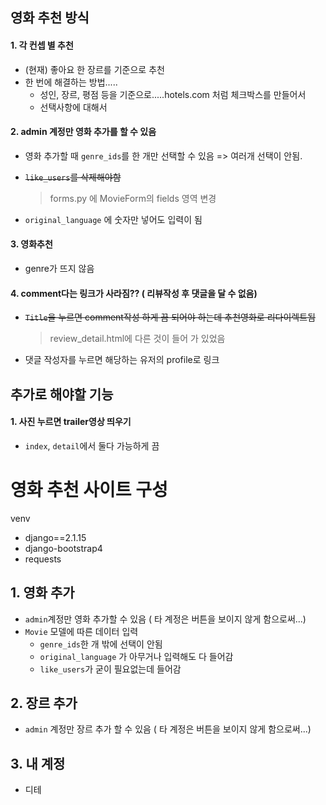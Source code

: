 ## 영화 추천 방식



#### 1. 각 컨셉 별 추천

- (현재) 좋아요 한 장르를 기준으로 추천
- 한 번에 해결하는 방법.....
  - 성인, 장르, 평점 등을 기준으로.....hotels.com 처럼 체크박스를 만들어서
  - 선택사항에 대해서 





#### 2. admin 계정만 영화 추가를 할 수 있음

- 영화 추가할 때 `genre_ids`를 한 개만 선택할 수 있음 => 여러개 선택이 안됨.

- ~~`like_users`를 삭제해야함~~

  > forms.py 에 MovieForm의 fields 영역 변경

- `original_language` 에 숫자만 넣어도 입력이 됨



#### 3. 영화추천

- genre가 뜨지 않음



#### 4. comment다는 링크가 사라짐??  ( 리뷰작성 후 댓글을 달 수 없음)

- ~~`Title`을 누르면 comment작성 하게 끔 되어야 하는데 추천영화로 리다이렉트됨~~

  > review_detail.html에 다른 것이 들어 가 있었음

- 댓글 작성자를 누르면 해당하는 유저의 profile로 링크









## 추가로 해야할 기능

#### 1. 사진 누르면 trailer영상 띄우기

- `index`, `detail`에서 둘다 가능하게 끔

















# 영화 추천 사이트 구성

venv

- django==2.1.15
- django-bootstrap4
- requests





## 1. 영화 추가

- `admin`계정만 영화 추가할 수 있음 ( 타 계정은 버튼을 보이지 않게 함으로써...)
- `Movie` 모델에 따른 데이터 입력
  - `genre_ids`한 개 밖에 선택이 안됨
  - `original_language` 가 아무거나 입력해도 다 들어감
  - `like_users`가 굳이 필요없는데 들어감



## 2. 장르 추가

- `admin` 계정만 장르 추가 할 수 있음 ( 타 계정은 버튼을 보이지 않게 함으로써...)



## 3. 내 계정

- 디테